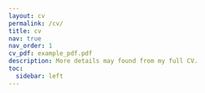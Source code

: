 ```yaml
---
layout: cv
permalink: /cv/
title: cv
nav: true
nav_order: 1
cv_pdf: example_pdf.pdf
description: More details may found from my full CV. 
toc:
  sidebar: left
---
```

